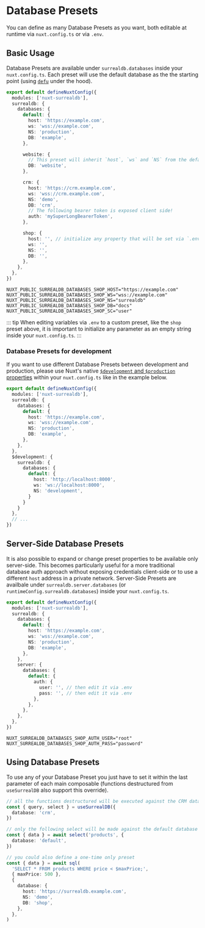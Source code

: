 # Database Presets

You can define as many Database Presets as you want, both editable at runtime via `nuxt.config.ts` or via `.env`.

## Basic Usage

Database Presets are available under `surrealdb.databases` inside your `nuxt.config.ts`. Each preset will use the default database as the the starting point (using [`defu`](https://github.com/unjs/defu) under the hood).

```ts
export default defineNuxtConfig({
  modules: ['nuxt-surrealdb'],
  surrealdb: {
    databases: {
      default: {
        host: 'https://example.com',
        ws: 'wss://example.com',
        NS: 'production',
        DB: 'example',
      },

      website: {
        // This preset will inherit `host`, `ws` and `NS` from the default preset above
        DB: 'website',
      },

      crm: {
        host: 'https://crm.example.com',
        ws: 'wss://crm.example.com',
        NS: 'demo',
        DB: 'crm',
        // The following bearer token is exposed client side!
        auth: 'mySuperLongBearerToken',
      },

      shop: {
        host: '', // initialize any property that will be set via `.env`
        ws: '',
        NS: '',
        DB: '',
      },
    },
  },
})
```

```dotenv
NUXT_PUBLIC_SURREALDB_DATABASES_SHOP_HOST="https://example.com"
NUXT_PUBLIC_SURREALDB_DATABASES_SHOP_WS="wss://example.com"
NUXT_PUBLIC_SURREALDB_DATABASES_SHOP_NS="surrealdb"
NUXT_PUBLIC_SURREALDB_DATABASES_SHOP_DB="docs"
NUXT_PUBLIC_SURREALDB_DATABASES_SHOP_SC="user"
```

::: tip
When editing variables via `.env` to a custom preset, like the `shop` preset above, it is important to initialize any parameter as an empty string inside your `nuxt.config.ts`.
:::

### Database Presets for development

If you want to use different Database Presets between development and production, please use Nuxt's native [`$development` and `$production` properties](https://nuxt.com/docs/getting-started/configuration#environment-overrides) within your `nuxt.config.ts` like in the example below.

```ts
export default defineNuxtConfig({
  modules: ['nuxt-surrealdb'],
  surrealdb: {
    databases: {
      default: {
        host: 'https://example.com',
        ws: 'wss://example.com',
        NS: 'production',
        DB: 'example',
      },
    },
  },
  $development: {
    surrealdb: {
      databases: {
        default: {
          host: 'http://localhost:8000',
          ws: 'ws://localhost:8000',
          NS: 'development',
        }
      }
    }
  },
  // ...
})
```

## Server-Side Database Presets

It is also possible to expand or change preset properties to be available only server-side. This becomes particularly useful for a more traditional database auth approach without exposing credentials client-side or to use a different `host` address in a private network. Server-Side Presets are availbale under `surrealdb.server.databases` (or `runtimeConfig.surrealdb.databases`) inside your `nuxt.config.ts`.

```ts
export default defineNuxtConfig({
  modules: ['nuxt-surrealdb'],
  surrealdb: {
    databases: {
      default: {
        host: 'https://example.com',
        ws: 'wss://example.com',
        NS: 'production',
        DB: 'example',
      },
    },
    server: {
      databases: {
        default: {
          auth: {
            user: '', // then edit it via .env
            pass: '', // then edit it via .env
          },
        },
      },
    },
  },
})
```

```dotenv
NUXT_SURREALDB_DATABASES_SHOP_AUTH_USER="root"
NUXT_SURREALDB_DATABASES_SHOP_AUTH_PASS="password"
```

## Using Database Presets

To use any of your Database Preset you just have to set it within the last parameter of each main composable (functions destructured from `useSurrealDB` also support this override).

```ts
// all the functions destructured will be executed against the CRM database
const { query, select } = useSurrealDB({
  database: 'crm',
})

// only the following select will be made against the default database
const { data } = await select('products', {
  database: 'default',
})

// you could also define a one-time only preset
const { data } = await sql(
  'SELECT * FROM products WHERE price < $maxPrice;',
  { maxPrice: 500 },
  {
    database: {
      host: 'https://surrealdb.example.com',
      NS: 'demo',
      DB: 'shop',
    },
  },
)
```
